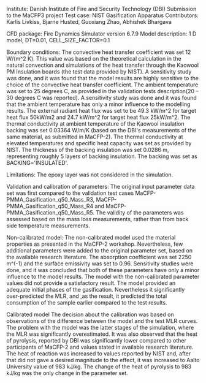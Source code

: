 Institute: Danish Institute of Fire and Security Technology (DBI)
Submission to the MaCFP3 project
Test case: NIST Gasification Apparatus
Contributors: Karlis Livkiss, Bjarne Husted, Guoxiang Zhao, Abhishek Bhargava


CFD package: Fire Dynamics Simulator version 6.7.9
Model description: 1 D model, DT=0.01, CELL_SIZE_FACTOR=0.1  

Boundary conditions: 
The convective heat transfer coefficient was set 12 W/(m^2 K). This value was based on the theoretical calculation in the natural convection and simulations of the heat transfer through the Kaowool PM Insulation boards (the test data provided by NIST). A sensitivity study was done, and it was found that the model results are highly sensitive to the choice of the convective heat transfer coefficient.
The ambient temperature was set to 25 degrees C, as provided in the validation tests description(20 – 30 degrees C was reported). A sensitivity study was done and it was found that the ambient temperature has only a minor influence to the modelling results.
The external radiant heat flux was set to be 49.3 kW/m^2 for target heat flux 50kW/m2 and 24.7 kW/m^2 for target heat flux 25kW/m^2.
The thermal conductivity at ambient temperature of the Kaowool insulation backing was set 0.03364 W/m/K (based on the DBI's measurements of the same material, as submitted in MaCFP-2). The thermal conductivity at elevated temperatures and specific heat capacity was set as provided by NIST.
The thickness of the backing insulation was set 0.0286 m, representing roughly 5 layers of backing insulation. The backing was set as BACKING='INSULATED'.

Limitations:
The epoxy layer was not considered in the simulation.

Validation and calibration of parameters:
The original input parameter data set was first compared to the validation test cases MaCFP-PMMA_Gasification_q50_Mass_R3, MaCFP-PMMA_Gasification_q50_Mass_R4 and MaCFP-PMMA_Gasification_q50_Mass_R5. 
The validity of the parameters was assessed based on the mass loss measurements, rather than from back side temperature measurements.

Non-calibrated model:
The non-calibrated model used the material properties as presented in the MaCFP-2 workshop. Nevertheless, few additional parameters were added to the original parameter set, based on the available research literature.
The absorption coefficient was set 2250 m^(-1) and the surface emissivity was set to 0.96. Sensitivity studies were done, and it was concluded that both of these parameters have only a minor influence to the model results.
The model with the non-calibrated parameter values did not provide a satisfactory result. The model provided an adequate initial phases of the gasification. Nevertheless it significantly over-predicted the MLR, and ,as the result, it predicted the total consumption of the sample earlier compared to the test results. 

Calibrated model
The decision about the calibration was based on observations of the difference between the model and the test MLR curves. The problem with the model was the latter stages of the simulation, where the MLR was significantly overestimated. It was also observed that the heat of pyrolysis, reported by DBI was significantly lower compared to other participants of MaCFP-2 and values stated in available research literature. The heat of reaction was increased to values reported by NIST and, after that did not gave a desired magnitude to the effect, it was increased to Aalto University value of 983 kJ/kg. The change of the heat of pyrolysis to 983 kJ/kg was the only change in the parameter set. 